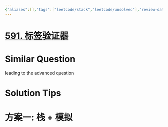 ```yaml
---
{"aliases":[],"tags":["leetcode/stack","leetcode/unsolved"],"review-dates":[],"dg-publish":true,"difficulty":"hard","date-created":"2023-05-21-Sun, 6:43:37 pm","date-modified":"2023-05-21-Sun, 6:44:10 pm","permalink":"/programming/basic/leetcode/591. 标签验证器/","dgPassFrontmatter":true}
---
```



# [591. 标签验证器](https://leetcode.cn/problems/tag-validator/)

# Similar Question

leading to the advanced question

# Solution Tips

# 方案一: 栈 + 模拟

```js

```
